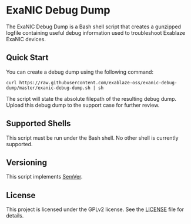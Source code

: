 # ExaNIC Debug Dump

The ExaNIC Debug Dump is a Bash shell script that creates a gunzipped logfile containing useful debug information used to troubleshoot Exablaze ExaNIC devices.

## Quick Start

You can create a debug dump using the following command:

```
curl https://raw.githubusercontent.com/exablaze-oss/exanic-debug-dump/master/exanic-debug-dump.sh | sh
```

The script will state the absolute filepath of the resulting debug dump. Upload this debug dump to the support case for further review.

## Supported Shells

This script must be run under the Bash shell. No other shell is currently supported.

## Versioning

This script implements [SemVer](https://semver.org/).

## License

This project is licensed under the GPLv2 license. See the [LICENSE](https://github.com/exablaze-oss/exanic-debug-dump/blob/master/LICENSE) file for details.
